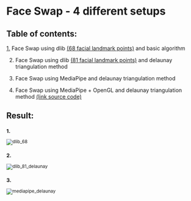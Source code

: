 # **Face Swap - 4 different setups**

## Table of contents:

[1.](https://github.com/khoi03/Face-Swap---4-different-setups/blob/master/README.md#1-) Face Swap using dlib [(68 facial landmark points)](https://drive.google.com/file/d/1dThWZRVdhdfP0_IBrR2JdJGaxBf_T6T4/view?usp=sharing) and basic algorithm

2. Face Swap using dlib [(81 facial landmark points)](https://drive.google.com/file/d/1nZX8Muq_MMuEECog0z-dCKupRVyjZsG4/view?usp=sharing) and delaunay triangulation method

3. Face Swap using MediaPipe and delaunay triangulation method

4. Face Swap using MediaPipe + OpenGL and delaunay triangulation method [(link source code)](https://github.com/MarekKowalski/FaceSwap)


## Result:
<sub>
 
### 1.
![dlib_68](https://user-images.githubusercontent.com/80579165/210616291-f002a442-ccee-4b1b-94dc-74d276e29ef4.gif)
  
### 2.
![dlib_81_delaunay](https://user-images.githubusercontent.com/80579165/210616199-fa535949-d31a-45b3-81b8-1abbb2c73b0f.gif)
  
### 3.
![mediapipe_delaunay](https://user-images.githubusercontent.com/80579165/210616260-f25a41a6-43d4-4eba-bb03-38c83bbf09af.gif)

</sub>

